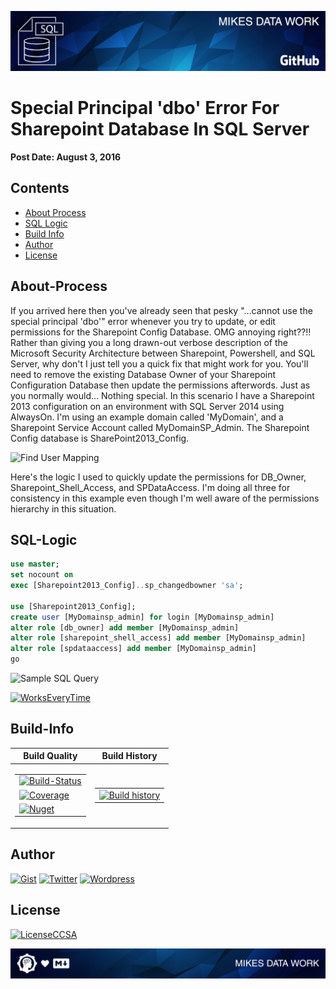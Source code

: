 ![MIKES DATA WORK GIT REPO](https://raw.githubusercontent.com/mikesdatawork/images/master/git_mikes_data_work_banner_01.png "Mikes Data Work")        

# Special Principal 'dbo' Error For Sharepoint Database In SQL Server
**Post Date: August 3, 2016**        



## Contents    
- [About Process](##About-Process)  
- [SQL Logic](#SQL-Logic)  
- [Build Info](#Build-Info)  
- [Author](#Author)  
- [License](#License)       

## About-Process

<p>If you arrived here then you've already seen that pesky "…cannot use the special principal 'dbo'" error whenever you try to update, or edit permissions for the Sharepoint Config Database. OMG annoying right??!!
Rather than giving you a long drawn-out verbose description of the Microsoft Security Architecture between Sharepoint, Powershell, and SQL Server, why don't I just tell you a quick fix that might work for you.
You'll need to remove the existing Database Owner of your Sharepoint Configuration Database then update the permissions afterwords. Just as you normally would… Nothing special.
In this scenario I have a Sharepoint 2013 configuration on an environment with SQL Server 2014 using AlwaysOn. I'm using an example domain called 'MyDomain', and a Sharepoint Service Account called MyDomainSP_Admin. The Sharepoint Config database is SharePoint2013_Config.</p>   

![Find User Mapping]( https://mikesdatawork.files.wordpress.com/2016/08/image001.png "Find User Mapping")
 
Here's the logic I used to quickly update the permissions for DB_Owner, Sharepoint_Shell_Access, and SPDataAccess. I'm doing all three for consistency in this example even though I'm well aware of the permissions hierarchy in this situation.



## SQL-Logic
```SQL
use master;
set nocount on
exec [Sharepoint2013_Config]..sp_changedbowner 'sa';
 
use [Sharepoint2013_Config];
create user [MyDomainsp_admin] for login [MyDomainsp_admin]
alter role [db_owner] add member [MyDomainsp_admin]
alter role [sharepoint_shell_access] add member [MyDomainsp_admin]
alter role [spdataaccess] add member [MyDomainsp_admin]
go
```

![Sample SQL Query]( https://mikesdatawork.files.wordpress.com/2016/08/image002.png "Sample SQL Query")
 




[![WorksEveryTime](https://forthebadge.com/images/badges/60-percent-of-the-time-works-every-time.svg)](https://shitday.de/)

## Build-Info

| Build Quality | Build History |
|--|--|
|<table><tr><td>[![Build-Status](https://ci.appveyor.com/api/projects/status/pjxh5g91jpbh7t84?svg?style=flat-square)](#)</td></tr><tr><td>[![Coverage](https://coveralls.io/repos/github/tygerbytes/ResourceFitness/badge.svg?style=flat-square)](#)</td></tr><tr><td>[![Nuget](https://img.shields.io/nuget/v/TW.Resfit.Core.svg?style=flat-square)](#)</td></tr></table>|<table><tr><td>[![Build history](https://buildstats.info/appveyor/chart/tygerbytes/resourcefitness)](#)</td></tr></table>|

## Author

[![Gist](https://img.shields.io/badge/Gist-MikesDataWork-<COLOR>.svg)](https://gist.github.com/mikesdatawork)
[![Twitter](https://img.shields.io/badge/Twitter-MikesDataWork-<COLOR>.svg)](https://twitter.com/mikesdatawork)
[![Wordpress](https://img.shields.io/badge/Wordpress-MikesDataWork-<COLOR>.svg)](https://mikesdatawork.wordpress.com/)

   
## License
[![LicenseCCSA](https://img.shields.io/badge/License-CreativeCommonsSA-<COLOR>.svg)](https://creativecommons.org/share-your-work/licensing-types-examples/)

![Mikes Data Work](https://raw.githubusercontent.com/mikesdatawork/images/master/git_mikes_data_work_banner_02.png "Mikes Data Work")

